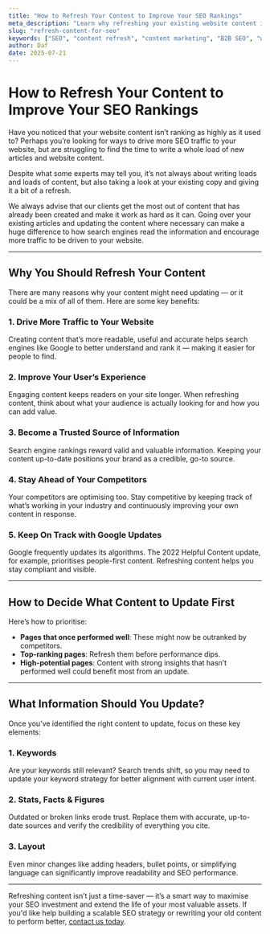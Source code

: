 ```yaml
---
title: "How to Refresh Your Content to Improve Your SEO Rankings"
meta_description: "Learn why refreshing your existing website content is a powerful SEO strategy. Discover how to update keywords, stats, and layout to boost rankings and user engagement."
slug: "refresh-content-for-seo"
keywords: ["SEO", "content refresh", "content marketing", "B2B SEO", "website optimisation"]
author: Daf
date: 2025-07-21
---
```


# How to Refresh Your Content to Improve Your SEO Rankings

Have you noticed that your website content isn’t ranking as highly as it used to? Perhaps you’re looking for ways to drive more SEO traffic to your website, but are struggling to find the time to write a whole load of new articles and website content.

Despite what some experts may tell you, it’s not always about writing loads and loads of content, but also taking a look at your existing copy and giving it a bit of a refresh.

We always advise that our clients get the most out of content that has already been created and make it work as hard as it can. Going over your existing articles and updating the content where necessary can make a huge difference to how search engines read the information and encourage more traffic to be driven to your website.

---

## Why You Should Refresh Your Content

There are many reasons why your content might need updating — or it could be a mix of all of them. Here are some key benefits:

### 1. Drive More Traffic to Your Website

Creating content that’s more readable, useful and accurate helps search engines like Google to better understand and rank it — making it easier for people to find.

### 2. Improve Your User’s Experience

Engaging content keeps readers on your site longer. When refreshing content, think about what your audience is actually looking for and how you can add value.

### 3. Become a Trusted Source of Information

Search engine rankings reward valid and valuable information. Keeping your content up-to-date positions your brand as a credible, go-to source.

### 4. Stay Ahead of Your Competitors

Your competitors are optimising too. Stay competitive by keeping track of what’s working in your industry and continuously improving your own content in response.

### 5. Keep On Track with Google Updates

Google frequently updates its algorithms. The 2022 Helpful Content update, for example, prioritises people-first content. Refreshing content helps you stay compliant and visible.

---

## How to Decide What Content to Update First

Here’s how to prioritise:

- **Pages that once performed well**: These might now be outranked by competitors.
- **Top-ranking pages**: Refresh them before performance dips.
- **High-potential pages**: Content with strong insights that hasn’t performed well could benefit most from an update.

---

## What Information Should You Update?

Once you’ve identified the right content to update, focus on these key elements:

### 1. Keywords

Are your keywords still relevant? Search trends shift, so you may need to update your keyword strategy for better alignment with current user intent.

### 2. Stats, Facts & Figures

Outdated or broken links erode trust. Replace them with accurate, up-to-date sources and verify the credibility of everything you cite.

### 3. Layout

Even minor changes like adding headers, bullet points, or simplifying language can significantly improve readability and SEO performance.

---

Refreshing content isn’t just a time-saver — it’s a smart way to maximise your SEO investment and extend the life of your most valuable assets. If you'd like help building a scalable SEO strategy or rewriting your old content to perform better, [contact us today](https://www.copyhouse.io/contact).
